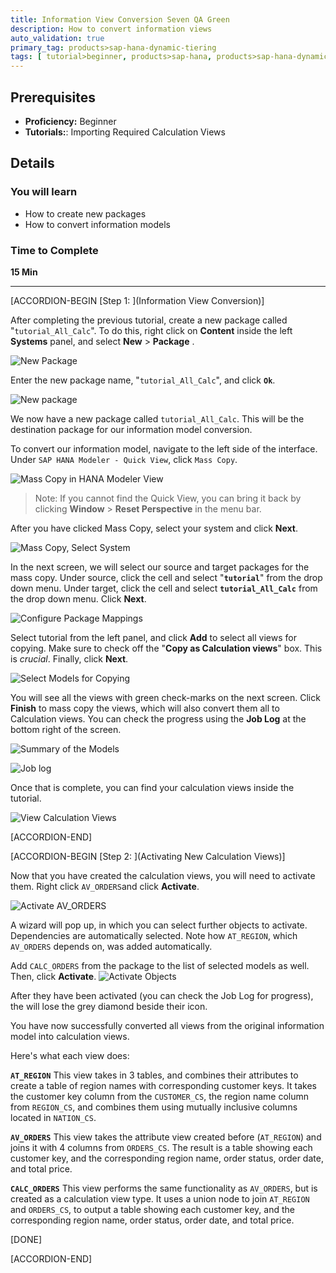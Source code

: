 ```yaml
---
title: Information View Conversion Seven QA Green
description: How to convert information views
auto_validation: true
primary_tag: products>sap-hana-dynamic-tiering
tags: [ tutorial>beginner, products>sap-hana, products>sap-hana-dynamic-tiering, products>sap-hana-studio, topic>big-data, topic>sql ]
---
```


## Prerequisites
 - **Proficiency:** Beginner
 - **Tutorials:**: Importing Required Calculation Views

## Details
### You will learn
  - How to create new packages
  - How to convert information models

### Time to Complete
 **15 Min**

 ---
[ACCORDION-BEGIN [Step 1: ](Information View Conversion)]

 After completing the previous tutorial, create a new package called "`tutorial_All_Calc`". To do this, right click on **Content** inside the left **Systems** panel, and select **New** > **Package** .

![New Package](new-package.png)

Enter the new package name, "`tutorial_All_Calc`", and click **`Ok`**.

![New package](tutorial_All_Calc-package.png)

We now have a new package called `tutorial_All_Calc`. This will be the destination package for our information model conversion.

To convert our information model, navigate to the left side of the interface. Under `SAP HANA Modeler - Quick View`, click `Mass Copy`.

![Mass Copy in HANA Modeler View](hana-modeler-view.png)

> Note: If you cannot find the Quick View, you can bring it back by clicking **Window** > **Reset Perspective** in the menu bar.

After you have clicked Mass Copy, select your system and click **Next**.

![Mass Copy, Select System](mass-copy-next.png)

In the next screen, we will select our source and target packages for the mass copy. Under source, click the cell and select "**`tutorial`**" from the drop down menu. Under target, click the cell and select **`tutorial_All_Calc`** from the drop down menu. Click **Next**.

![Configure Package Mappings](configure-package-mappings.png)

Select tutorial from the left panel, and click **Add** to select all views for copying. Make sure to check off the "**Copy as Calculation views**" box. This is *crucial*. Finally, click **Next**.

![Select Models for Copying](select-models-for-copying.png)

You will see all the views with green check-marks on the next screen. Click **Finish** to mass copy the views, which will also convert them all to Calculation views. You can check the progress using the **Job Log** at the bottom right of the screen.

![Summary of the Models](summary-of-the-models.png)

![Job log](job-log.png)

Once that is complete, you can find your calculation views inside the tutorial.

![View Calculation Views](view-calculation-views.png)


[ACCORDION-END]

[ACCORDION-BEGIN [Step 2: ](Activating New Calculation Views)]

Now that you have created the calculation views, you will need to activate them. Right click `AV_ORDERS`and click **Activate**.

![Activate AV_ORDERS](activate-av-orders.png)

A wizard will pop up, in which you can select further objects to activate. Dependencies are automatically selected. Note how `AT_REGION`, which `AV_ORDERS` depends on, was added automatically.

Add `CALC_ORDERS` from the package to the list of selected models as well. Then, click **Activate**.
![Activate Objects](activate-objects.png)

After they have been activated (you can check the Job Log for progress), the will lose the grey diamond beside their icon.

You have now successfully converted all views from the original information model into calculation views.

Here's what each view does:

**`AT_REGION`**
This view takes in 3 tables, and combines their attributes to create a table of region names with corresponding customer keys. It takes the customer key column from the `CUSTOMER_CS`, the region name column from `REGION_CS`, and combines them using mutually inclusive columns located in `NATION_CS`.

**`AV_ORDERS`**
This view takes the attribute view created before (`AT_REGION`) and joins it with 4 columns from `ORDERS_CS`. The result is a table showing each customer key, and the corresponding region name, order status, order date, and total price.

**`CALC_ORDERS`**
This view performs the same functionality as `AV_ORDERS`, but is created as a calculation view type. It uses a union node to join `AT_REGION` and `ORDERS_CS`, to output a table showing each customer key, and the corresponding region name, order status, order date, and total price.

[DONE]

[ACCORDION-END]
